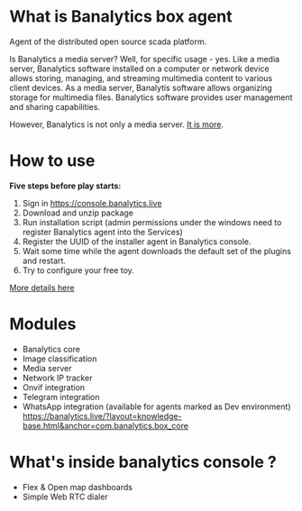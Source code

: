 # What is Banalytics box agent

Agent of the distributed open source scada platform.

Is Banalytics a media server? Well, for specific usage - yes. Like a media server, Banalytics software installed on a computer or network device allows storing, managing, and streaming multimedia content to various client devices. As a media server, Banalytis software allows organizing storage for multimedia files. Banalytics software provides user management and sharing capabilities.

However, Banalytics is not only a media server. [It is more](https://banalytics.live/?layout=articles.html&anchor=about-banalytics).



# How to use

**Five steps before play starts:**
1. Sign in https://console.banalytics.live
2. Download and unzip package
3. Run installation script (admin permissions under the windows need to register Banalytics agent into the Services)
4. Register the UUID of the installer agent in Banalytics console.
5. Wait some time while the agent downloads the default set of the plugins and restart.
6. Try to configure your free toy.
   
[More details here](https://banalytics.live/?layout=knowledge-base.html&anchor=install-and-register-BanalyticsBox)

# Modules 

- Banalytics core
- Image classification
- Media server
- Network IP tracker
- Onvif integration
- Telegram integration
-  WhatsApp integration (available for agents marked as Dev environment)
https://banalytics.live/?layout=knowledge-base.html&anchor=com.banalytics.box_core

# What's inside banalytics console ?
- Flex & Open map dashboards
- Simple Web RTC dialer

